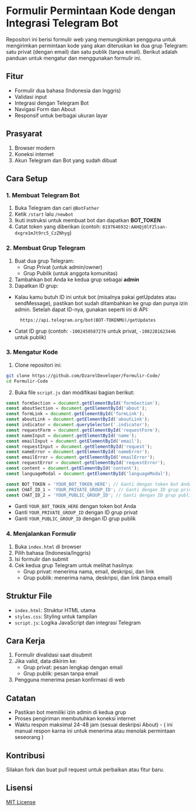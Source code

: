 # Formulir Permintaan Kode dengan Integrasi Telegram Bot

Repositori ini berisi formulir web yang memungkinkan pengguna untuk mengirimkan permintaan kode yang akan diteruskan ke dua grup Telegram: satu privat (dengan email) dan satu publik (tanpa email). Berikut adalah panduan untuk mengatur dan menggunakan formulir ini.

## Fitur
- Formulir dua bahasa (Indonesia dan Inggris)
- Validasi input
- Integrasi dengan Telegram Bot
- Navigasi Form dan About
- Responsif untuk berbagai ukuran layar

## Prasyarat
1. Browser modern
2. Koneksi internet
3. Akun Telegram dan Bot yang sudah dibuat

## Cara Setup

### 1. Membuat Telegram Bot
1. Buka Telegram dan cari `@BotFather`
2. Ketik `/start` lalu `/newbot`
3. Ikuti instruksi untuk membuat bot dan dapatkan **BOT_TOKEN**
4. Catat token yang diberikan (contoh: `8197646932:AAHQj0lFZlsan-dxgre1mJt9rc5_CzZNhyg`)

### 2. Membuat Grup Telegram
1. Buat dua grup Telegram:
   - Grup Privat (untuk admin/owner)
   - Grup Publik (untuk anggota komunitas)
2. Tambahkan bot Anda ke kedua grup sebagai **admin**
3. Dapatkan ID grup:
  - Kalau kamu butuh ID ini untuk bot (misalnya pakai getUpdates atau sendMessage), pastikan bot sudah ditambahkan ke grup dan punya izin admin. Setelah dapat ID-nya, gunakan seperti ini di API:
    ```
      https://api.telegram.org/bot(BOT-TOKENMU)/getUpdates
    ```
   - Catat ID grup (contoh: `-1002450587276` untuk privat, `-1002281623446` untuk publik)

### 3. Mengatur Kode
1. Clone repositori ini:
```bash
git clone https://github.com/DzarelDeveloper/Formulir-Code/
cd Formulir-Code
```
2. Buka file `script.js` dan modifikasi bagian berikut:
```javascript
const formSection = document.getElementById('formSection');
const aboutSection = document.getElementById('about');
const formLink = document.getElementById('formLink');
const aboutLink = document.getElementById('aboutLink');
const indicator = document.querySelector('.indicator');
const requestForm = document.getElementById('requestForm');
const nameInput = document.getElementById('name');
const emailInput = document.getElementById('email');
const requestInput = document.getElementById('request');
const nameError = document.getElementById('nameError');
const emailError = document.getElementById('emailError');
const requestError = document.getElementById('requestError');
const content = document.getElementById('content');
const languageModal = document.getElementById('languageModal');

const BOT_TOKEN = 'YOUR_BOT_TOKEN_HERE'; // Ganti dengan token bot Anda
const CHAT_ID_1 = 'YOUR_PRIVATE_GROUP_ID'; // Ganti dengan ID grup privat Anda
const CHAT_ID_2 = 'YOUR_PUBLIC_GROUP_ID'; // Ganti dengan ID grup publik Anda
```
- Ganti `YOUR_BOT_TOKEN_HERE` dengan token bot Anda
- Ganti `YOUR_PRIVATE_GROUP_ID` dengan ID grup privat
- Ganti `YOUR_PUBLIC_GROUP_ID` dengan ID grup publik

### 4. Menjalankan Formulir
1. Buka `index.html` di browser
2. Pilih bahasa (Indonesia/Inggris)
3. Isi formulir dan submit
4. Cek kedua grup Telegram untuk melihat hasilnya:
   - Grup privat: menerima nama, email, deskripsi, dan link
   - Grup publik: menerima nama, deskripsi, dan link (tanpa email)

## Struktur File
- `index.html`: Struktur HTML utama
- `styles.css`: Styling untuk tampilan
- `script.js`: Logika JavaScript dan integrasi Telegram

## Cara Kerja
1. Formulir divalidasi saat disubmit
2. Jika valid, data dikirim ke:
   - Grup privat: pesan lengkap dengan email
   - Grup publik: pesan tanpa email
3. Pengguna menerima pesan konfirmasi di web

## Catatan
- Pastikan bot memiliki izin admin di kedua grup
- Proses pengiriman membutuhkan koneksi internet
- Waktu respon maksimal 24-48 jam (sesuai deskripsi About) - ( ini manual respon karna ini untuk menerima atau menolak permintaan seseorang )

## Kontribusi
Silakan fork dan buat pull request untuk perbaikan atau fitur baru.

## Lisensi
[MIT License](LICENSE)
